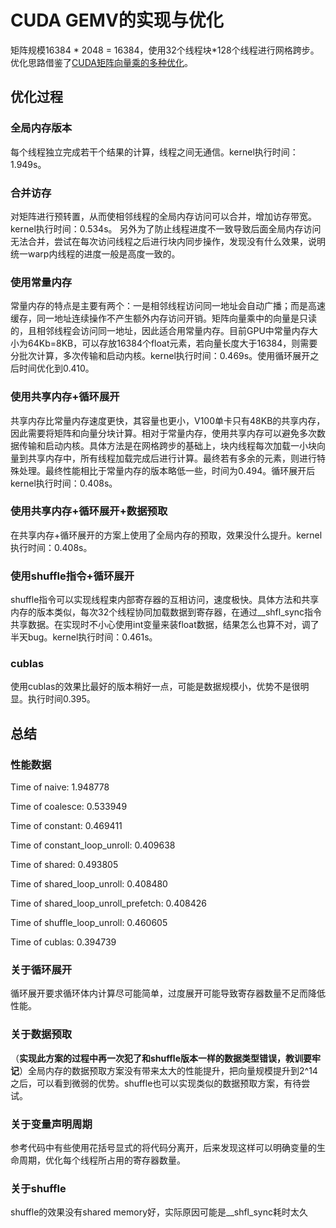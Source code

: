 # CUDA GEMV的实现与优化
矩阵规模16384 * 2048 = 16384，使用32个线程块*128个线程进行网格跨步。优化思路借鉴了[CUDA矩阵向量乘的多种优化](https://evelystria.github.io/_posts/2019-11-29-CUDA%E7%9F%A9%E9%98%B5%E5%90%91%E9%87%8F%E4%B9%98%E7%9A%84%E5%A4%9A%E7%A7%8D%E4%BC%98%E5%8C%96/)。

## 优化过程
### 全局内存版本
每个线程独立完成若干个结果的计算，线程之间无通信。kernel执行时间：1.949s。

### 合并访存
对矩阵进行预转置，从而使相邻线程的全局内存访问可以合并，增加访存带宽。kernel执行时间：0.534s。
另外为了防止线程进度不一致导致后面全局内存访问无法合并，尝试在每次访问线程之后进行块内同步操作，发现没有什么效果，说明统一warp内线程的进度一般是高度一致的。

### 使用常量内存
常量内存的特点是主要有两个：一是相邻线程访问同一地址会自动广播；而是高速缓存，同一地址连续操作不产生额外内存访问开销。矩阵向量乘中的向量是只读的，且相邻线程会访问同一地址，因此适合用常量内存。目前GPU中常量内存大小为64Kb=8KB，可以存放16384个float元素，若向量长度大于16384，则需要分批次计算，多次传输和启动内核。kernel执行时间：0.469s。使用循环展开之后时间优化到0.410。

### 使用共享内存+循环展开
共享内存比常量内存速度更快，其容量也更小，V100单卡只有48KB的共享内存，因此需要将矩阵和向量分块计算。相对于常量内存，使用共享内存可以避免多次数据传输和启动内核。具体方法是在网格跨步的基础上，块内线程每次加载一小块向量到共享内存中，所有线程加载完成后进行计算。最终若有多余的元素，则进行特殊处理。最终性能相比于常量内存的版本略低一些，时间为0.494。循环展开后kernel执行时间：0.408s。

### 使用共享内存+循环展开+数据预取
在共享内存+循环展开的方案上使用了全局内存的预取，效果没什么提升。kernel执行时间：0.408s。

### 使用shuffle指令+循环展开
shuffle指令可以实现线程束内部寄存器的互相访问，速度极快。具体方法和共享内存的版本类似，每次32个线程协同加载数据到寄存器，在通过__shfl_sync指令共享数据。在实现时不小心使用int变量来装float数据，结果怎么也算不对，调了半天bug。kernel执行时间：0.461s。

### cublas
使用cublas的效果比最好的版本稍好一点，可能是数据规模小，优势不是很明显。执行时间0.395。

## 总结
### 性能数据
Time of naive: 1.948778

Time of coalesce: 0.533949

Time of constant: 0.469411

Time of constant_loop_unroll: 0.409638

Time of shared: 0.493805

Time of shared_loop_unroll: 0.408480

Time of shared_loop_unroll_prefetch: 0.408426

Time of shuffle_loop_unroll: 0.460605

Time of cublas: 0.394739

### 关于循环展开
循环展开要求循环体内计算尽可能简单，过度展开可能导致寄存器数量不足而降低性能。

### 关于数据预取
（**实现此方案的过程中再一次犯了和shuffle版本一样的数据类型错误，教训要牢记**）全局内存的数据预取方案没有带来太大的性能提升，把向量规模提升到2^14之后，可以看到微弱的优势。shuffle也可以实现类似的数据预取方案，有待尝试。

### 关于变量声明周期
参考代码中有些使用花括号显式的将代码分离开，后来发现这样可以明确变量的生命周期，优化每个线程所占用的寄存器数量。

### 关于shuffle
shuffle的效果没有shared memory好，实际原因可能是__shfl_sync耗时太久